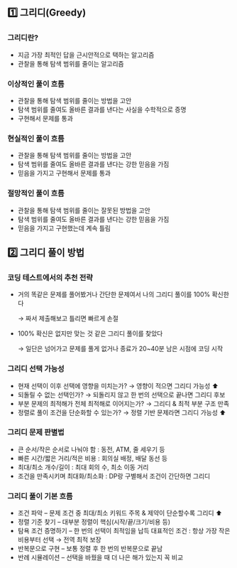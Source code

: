 ## 1️⃣ 그리디(Greedy)

### 그리디란?

- 지금 가장 최적인 답을 근시안적으로 택하는 알고리즘
- 관찰을 통해 탐색 범위를 줄이는 알고리즘

### 이상적인 풀이 흐름

- 관찰을 통해 탐색 범위를 줄이는 방법을 고안
- 탐색 범위를 줄여도 올바른 결과를 낸다는 사실을 수학적으로 증명
- 구현해서 문제를 통과

### 현실적인 풀이 흐름

- 관찰을 통해 탐색 범위를 줄이는 방법을 고안
- 탐색 범위를 줄여도 올바른 결과를 낸다는 강한 믿음을 가짐
- 믿음을 가지고 구현해서 문제를 통과

### 절망적인 풀이 흐름

- 관찰을 통해 탐색 범위를 줄이는 잘못된 방법을 고안
- 탐색 범위를 줄여도 올바른 결과를 낸다는 강한 믿음을 가짐
- 믿음을 가지고 구현했는데 계속 틀림

## 2️⃣ 그리디 풀이 방법

### **코딩 테스트에서의 추천 전략**

- 거의 똑같은 문제를 풀어봤거나 간단한 문제여서 나의 그리디 풀이를 100% 확신한다
    
    → 짜서 제출해보고 틀리면 빠르게 손절
    
- 100% 확신은 없지만 맞는 것 같은 그리디 풀이를 찾았다
    
    → 일단은 넘어가고 문제를 풀게 없거나 종료가 20~40분 남은 시점에 코딩 시작
    

### **그리디 선택 가능성**

- 현재 선택이 이후 선택에 영향을 미치는가? → 영향이 적으면 그리디 가능성 ⬆︎
- 되돌릴 수 없는 선택인가? → 되돌리지 않고 한 번의 선택으로 끝나면 그리디 후보
- 부분 문제의 최적해가 전체 최적해로 이어지는가? → 그리디 & 최적 부분 구조 만족
- 정렬로 풀이 조건을 단순화할 수 있는가? → 정렬 기반 문제라면 그리디 가능성 ⬆︎

### **그리디 문제 판별법**

- 큰 순서/작은 순서로 나눠야 함 : 동전, ATM, 줄 세우기 등
- 빠른 시간/짧은 거리/적은 비용 : 회의실 배정, 배달 동선 등
- 최대/최소 개수/길이 : 최대 회의 수, 최소 이동 거리
- 조건을 만족시키며 최대화/최소화 : DP랑 구별해서 조건이 간단하면 그리디

### **그리디 풀이 기본 흐름**

- 조건 파악 – 문제 조건 중 최대/최소 키워드 주목 & 제약이 단순할수록 그리디 ⬆︎
- 정렬 기준 찾기 – 대부분 정렬이 핵심(시작/끝/크기/비용 등)
- 탐욕 조건 증명하기 – 한 번의 선택이 최적임을 납득
대표적인 조건 : 항상 가장 작은 비용부터 선택 → 전역 최적 보장
- 반복문으로 구현 – 보통 정렬 후 한 번의 반복문으로 끝남
- 반례 시뮬레이션 – 선택을 바꿨을 때 더 나은 해가 있는지 꼭 비교